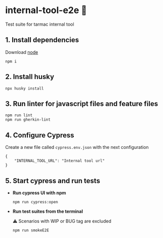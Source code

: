 # internal-tool-e2e 🐛
Test suite for tarmac internal tool

## **1. Install dependencies**

Download [node](https://nodejs.org/en/download/) 

```
npm i
```

## **2. Install husky**

```
npx husky install
```

## **3. Run linter for javascript files and feature files**
```
npm run lint
npm run gherkin-lint
```

## **4. Configure Cypress**

Create a new file called ```cypress.env.json``` with the next configuration

```
{
    "INTERNAL_TOOL_URL": "Internal tool url"
}
```

## **5. Start cypress and run tests**
- **Run cypress UI with npm**
    ```
    npm run cypress:open
    ```

- **Run test suites from the terminal**

    ⚠️ Scenarios with WIP or BUG tag are excluded

    ```
    npm run smokeE2E
    ```